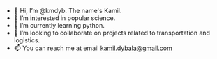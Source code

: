 - 👋 Hi, I’m @kmdyb. The name's Kamil.
- 👀 I’m interested in popular science.
- 🌱 I’m currently learning python.
- 💞️ I’m looking to collaborate on projects related to transportation and logistics.
- 📫 You can reach me at email kamil.dybala@gmail.com

<!---
kmdyb/kmdyb is a ✨ special ✨ repository because its `README.md` (this file) appears on your GitHub profile.
You can click the Preview link to take a look at your changes.
--->

